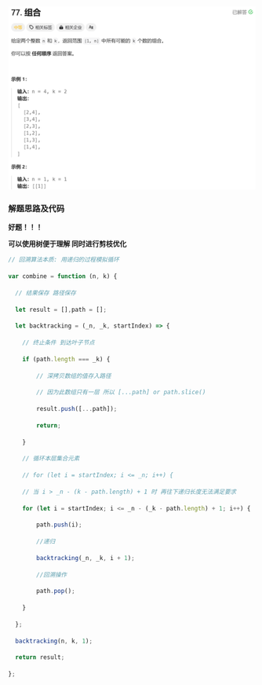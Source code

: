 
![Pasted image 20241229205618](https://raw.githubusercontent.com/SimonWuZY/MarkdownPics/main/imgs/Pasted%20image%2020241229205618.png)

### 解题思路及代码

**好题！！！**

**可以使用树便于理解 同时进行剪枝优化**

```js
// 回溯算法本质: 用递归的过程模拟循环

var combine = function (n, k) {

  // 结果保存 路径保存

  let result = [],path = [];

  let backtracking = (_n, _k, startIndex) => {

    // 终止条件 到达叶子节点

    if (path.length === _k) {

        // 深拷贝数组的值存入路径

        // 因为此数组只有一层 所以 [...path] or path.slice()

        result.push([...path]);

        return;

    }

    // 循环本层集合元素

    // for (let i = startIndex; i <= _n; i++) {

    // 当 i > _n - (k - path.length) + 1 时 再往下递归长度无法满足要求

    for (let i = startIndex; i <= _n - (_k - path.length) + 1; i++) {

        path.push(i);

        //递归

        backtracking(_n, _k, i + 1);

        //回溯操作

        path.pop();

    }

  };

  backtracking(n, k, 1);

  return result;

};
```